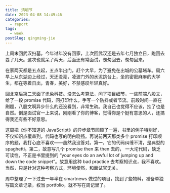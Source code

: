 ```yaml
---
title: 清明节
date: 2023-04-08 14:49:46
categories:
  - report
tags:
  - week
postSlug: qingming-jie
---
```


上周末回武汉扫墓。今年过年没有回家，上次回武汉还是去年七月独立日，跑回去耍了几天。这次也就呆了两天，后面还有常面试，匆匆回去，匆匆回来。

在家两天都是五点起，五点半出门，赶个大早，为了避免在出城的公墓堵车。周六早上从东湖边上经过，天还没亮，凌波门外的水泥跳台上，坐的密密麻麻的大学生，都在等着日出，青春，美好，不禁感叹年轻真好。

回北京后第二天面了讯兔科技。没怎么考算法，问了项目细节，一些前端八股文，给了一段 promise 代码，问打印什么，手写一个防抖或者节流。前段时间一直在刷题，八股文啊异步什么的还没看到，非常生疏。我自己也觉得不应该，挂了也是自然。倒是面试官一上来说，刚刚看了你的博客，觉得你是个挺有意思的人，还搞得我还有些不好意思。

这周把《你不知道的 JavaScript》的异步章节回顾了一遍，书里的例子特别好，不仅知识点覆盖到，代码也写的明白晓畅。再说前两天那类多个 promise 打印顺序的题，我打心底不喜欢——虽然我没答对。第一，它的代码纠缠不清，是典型的 spaghetti。第二，故意写几个 promise then 来 then 去的， 一大坨代码，缺乏可读性，不正是书里提到的 “your eyes do an awful lot of jumping up and down the code snippet”。故意用这种 bad practice 去考察知识点，我不喜欢。当然，只是针对这种考察方式，环境使然，和面试官无关。

周中整理了一下过去一年半在 smartnews 做过的项目，找到了些物料，准备单独写篇文章记录，权当 portfolio，就不写在周记里了。
